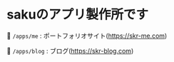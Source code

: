 # sakuのアプリ製作所です

🌸 `/apps/me` : ポートフォリオサイト(https://skr-me.com)

🌸 `/apps/blog` : ブログ(https://skr-blog.com)
